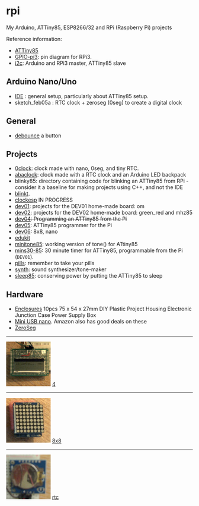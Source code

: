 # rpi
My Arduino, ATTiny85, ESP8266/32 and RPi (Raspberry Pi) projects

Reference information:


* [ATTiny85](attiny85)
* [GPIO-pi3](GPIO-pi3.md): pin diagram for RPi3.
* [i2c](i2c): Arduino and RPi3 master, ATTiny85 slave

## Arduino Nano/Uno

* [IDE](Arduino-IDE.md) : general setup, particularly about ATTiny85 setup.
* sketch_feb05a : RTC clock + zeroseg (0seg) to create a digital clock

## General

* [debounce](https://gist.github.com/blippy/430cc73cb50b9e44c3423c2717ab22ee) a button

## Projects

* [0clock](0clock): clock made with nano, 0seg, and tiny RTC.
* [abaclock](abaclock): clock made with a RTC clock and an Arduino LED backpack
* blinky85: directory containing code for blinking an ATTiny85 from RPi - consider it a baseline for making projects using C++, and not the IDE
* [blinkt](blinkt).
* [clockesp](clockesp) IN PROGRESS
* [dev01](dev01): projects for the DEV01 home-made board: om
* [dev02](dev02): projects for the DEV02 home-made board: green_red and mhz85
* ~~[dev04](dev04): Programming an ATTiny85 from the Pi~~
* [dev05](dev05): ATTiny85 programmer for the Pi
* [dev06](8x8/dev06): 8x8, nano
* [edukit](edukit1)
* [minitone85](minitone): working version of tone() for ATtiny85
* [mins30-85](mins30-85): 30 minute timer for ATTiny85, programmable from the Pi (`DEV01`). 
* [pills](pills): remember to take your pills
* [synth](synth): sound synthesizer/tone-maker
* [sleep85](sleep85): conserving power by putting the ATTiny85 to sleep

## Hardware

* [Enclosures](https://www.banggood.com/10pcs-75-x-54-x-27mm-DIY-Plastic-Project-Housing-Electronic-Junction-Case-Power-Supply-Box-p-1168741.html?cur_warehouse=CN) 10pcs 75 x 54 x 27mm DIY Plastic Project Housing Electronic Junction Case Power Supply Box 
* [Mini USB nano](https://www.ebay.co.uk/sch/i.html?_from=R40&_trksid=m570.l1313&_nkw=mini+usb+nano&_sacat=0). Amazon also has good deals on these
* [ZeroSeg](zeroseg/README.md)

___

![](4.jpg) [4](4)

___

![](8x8.jpg) [8x8](8x8)

---

![](rtc/rtc.jpg) [rtc](rtc)
